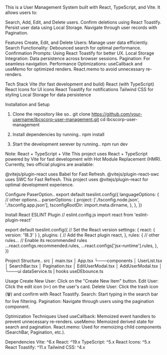 This is a User Management System built with React, TypeScript, and Vite. It allows users to:

Search, Add, Edit, and Delete users.
Confirm deletions using React Toastify.
Persist user data using Local Storage.
Navigate through user records with Pagination.

Features
Create, Edit, and Delete Users: Manage user data efficiently.
Search Functionality: Debounced search for optimal performance.
Confirmation Prompts: Using React Toastify for better UX.
Local Storage Integration: Data persistence across browser sessions.
Pagination: For seamless navigation.
Performance Optimizations:
useCallback and useMemo for optimized renders.
React.memo to avoid unnecessary re-renders.

Tech Stack
Vite (for fast development and build)
React (with TypeScript)
React Icons for UI icons
React Toastify for notifications
Tailwind CSS for styling
Local Storage for data persistence

Installation and Setup
1. Clone the repository like so..
git clone https://github.com/your-username/ibcscorp-user-management.git
cd ibcscorp-user-management

2. Install dependencies by running..
npm install

3. Start the development serever by running..
npm run dev

Note: React + TypeScript + Vite
This project uses React + TypeScript powered by Vite for fast development with Hot Module Replacement (HMR).
Currently, two official plugins are available:

@vitejs/plugin-react uses Babel for Fast Refresh.
@vitejs/plugin-react-swc uses SWC for Fast Refresh.
This project uses @vitejs/plugin-react for optimal development experience.

Configure PaserOption..
export default tseslint.config({
  languageOptions: {
    // other options...
    parserOptions: {
      project: ['./tsconfig.node.json', './tsconfig.app.json'],
      tsconfigRootDir: import.meta.dirname,
    },
  },
})

Install React ESLINT Plugin
// eslint.config.js
import react from 'eslint-plugin-react'

export default tseslint.config({
  // Set the React version
  settings: { react: { version: '18.3' } },
  plugins: {
    // Add the React plugin
    react,
  },
  rules: {
    // other rules...
    // Enable its recommended rules
    ...react.configs.recommended.rules,
    ...react.configs['jsx-runtime'].rules,
  },
})

Project Structure..
src
│   main.tsx
│   App.tsx
└───components
│       UserList.tsx
│       SearchBar.tsx
│       Pagination.tsx
│       EditUserModal.tsx
│       AddUserModal.tsx
│
└───ui
        dataService.ts
|   hooks
        useDEbounce.ts

Usage
Create New User: Click on the "Create New Item" button.
Edit User: Click the edit icon (✏️) on the user's card.
Delete User: Click the trash icon (🗑️) and confirm with React Toastify.
Search: Start typing in the search bar for live filtering.
Pagination: Navigate through users using the pagination component.

Optimization Techniques Used
useCallback: Memoized event handlers to prevent unnecessary re-renders.
useMemo: Memoized derived state for search and pagination.
React.memo: Used for memoizing child components (SearchBar, Pagination, etc.).

Dependencies
Vite: ^6.x
React: ^19.x
TypeScript: ^5.x
React Icons: ^5.x
React Toastify: ^11.x
Tailwind CSS: ^4.x